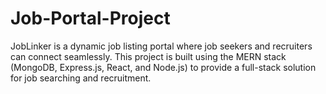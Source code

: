 # Job-Portal-Project
 JobLinker is a dynamic job listing portal where job seekers and recruiters can connect seamlessly. This project is built using the MERN stack (MongoDB, Express.js, React, and Node.js) to provide a full-stack solution for job searching and recruitment.
